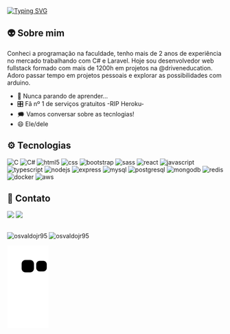 <a align="center" href="https://git.io/typing-svg">
  <img src="https://readme-typing-svg.herokuapp.com?font=Fira+Code&size=30&pause=1000&color=C7F601&center=true&vCenter=true&width=900&height=60&lines=Ol%C3%A1%2C++seja+bem+vindo!+%F0%9F%92%BB" alt="Typing SVG" />
</a>

## 👽 Sobre mim

Conheci a programação na faculdade, tenho mais de 2 anos de experiência no mercado trabalhando com C# e Laravel. Hoje sou desenvolvedor web fullstack formado com mais de 1200h em projetos na @driveneducation. Adoro passar tempo em projetos pessoais e explorar as possibilidades com arduino.
 
  - 🚀 Nunca parando de aprender...
  - 🎛️ Fã nº 1 de serviços gratuitos    -RIP Heroku-
  - 🗯️ Vamos conversar sobre as tecnlogias!
  - 😄 Ele/dele

## ⚙️ Tecnologias

<div>
  <img height="40px" src="https://cdn.jsdelivr.net/gh/devicons/devicon/icons/c/c-original.svg" alt="C"/>
  <img height="40px" src="https://cdn.jsdelivr.net/gh/devicons/devicon/icons/csharp/csharp-original.svg"  alt="C#"/>
  <img height="40px" src="https://cdn.jsdelivr.net/gh/devicons/devicon/icons/html5/html5-original.svg" alt="html5"/>
  <img height="40px" src="https://cdn.jsdelivr.net/gh/devicons/devicon/icons/css3/css3-original.svg" alt="css"/>
  <img height="40px" src="https://cdn.jsdelivr.net/gh/devicons/devicon/icons/bootstrap/bootstrap-original-wordmark.svg" alt="bootstrap"/>
  <img height="40px" src="https://cdn.jsdelivr.net/gh/devicons/devicon/icons/sass/sass-original.svg" alt="sass"/>
  <img height="40px" src="https://cdn.jsdelivr.net/gh/devicons/devicon/icons/react/react-original.svg" alt="react"/>
  <img height="40px" src="https://cdn.jsdelivr.net/gh/devicons/devicon/icons/javascript/javascript-plain.svg" alt="javascript"/>
  <img height="40px" src="https://cdn.jsdelivr.net/gh/devicons/devicon/icons/typescript/typescript-original.svg" alt="typescript"/>
  <img height="40px" src="https://cdn.jsdelivr.net/gh/devicons/devicon/icons/nodejs/nodejs-original.svg" alt="nodejs"/>
  <img height="40px" src="https://cdn.jsdelivr.net/gh/devicons/devicon/icons/express/express-original.svg" alt="express"/>
  <img height="40px" src="https://cdn.jsdelivr.net/gh/devicons/devicon/icons/mysql/mysql-original.svg" alt="mysql"/>
  <img height="40px" src="https://cdn.jsdelivr.net/gh/devicons/devicon/icons/postgresql/postgresql-original.svg" alt="postgresql"/>
  <img height="40px" src="https://cdn.jsdelivr.net/gh/devicons/devicon/icons/mongodb/mongodb-original.svg" alt="mongodb"/>
  <img height="40px" src="https://cdn.jsdelivr.net/gh/devicons/devicon/icons/redis/redis-original.svg" alt="redis"/>
  <img height="40px" src="https://cdn.jsdelivr.net/gh/devicons/devicon/icons/docker/docker-plain-wordmark.svg" alt="docker"/>
  <img height="40px" src="https://cdn.jsdelivr.net/gh/devicons/devicon/icons/amazonwebservices/amazonwebservices-original.svg" alt="aws"/>
</div>

## 💬 Contato

<div>
  <a href="mailto:osvaldojunior95@gmail.com"><img src="https://img.shields.io/badge/Gmail-D14836?style=for-the-badge&logo=gmail&logoColor=white"><a/> 
  <a href="https://www.linkedin.com/in/osvaldojunior95/"><img src="https://img.shields.io/badge/LinkedIn-0077B5?style=for-the-badge&logo=linkedin&logoColor=white"><a/> 
</div>

##

<div align="left">
  <img height="50px" src="https://github-readme-stats.vercel.app/api?username=osvaldojr95&show_icons=true&theme=merko" alt="osvaldojr95"/>
  <img height="50px" src="https://github-readme-stats.vercel.app/api/top-langs/?username=osvaldojr95&layout=compact&theme=merko" alt="osvaldojr95"/>
</div>  

![Snake animation](https://github.com/osvaldojr95/osvaldojr95/blob/output/github-contribution-grid-snake.svg)
